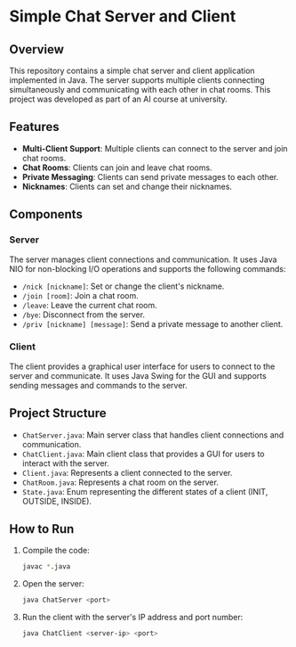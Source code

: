 # Simple Chat Server and Client

## Overview
This repository contains a simple chat server and client application implemented in Java. The server supports multiple clients connecting simultaneously and communicating with each other in chat rooms. This project was developed as part of an AI course at university.

## Features
- **Multi-Client Support**: Multiple clients can connect to the server and join chat rooms.
- **Chat Rooms**: Clients can join and leave chat rooms.
- **Private Messaging**: Clients can send private messages to each other.
- **Nicknames**: Clients can set and change their nicknames.

## Components
### Server
The server manages client connections and communication. It uses Java NIO for non-blocking I/O operations and supports the following commands:
- `/nick [nickname]`: Set or change the client's nickname.
- `/join [room]`: Join a chat room.
- `/leave`: Leave the current chat room.
- `/bye`: Disconnect from the server.
- `/priv [nickname] [message]`: Send a private message to another client.

### Client
The client provides a graphical user interface for users to connect to the server and communicate. It uses Java Swing for the GUI and supports sending messages and commands to the server.

## Project Structure
- `ChatServer.java`: Main server class that handles client connections and communication.
- `ChatClient.java`: Main client class that provides a GUI for users to interact with the server.
- `Client.java`: Represents a client connected to the server.
- `ChatRoom.java`: Represents a chat room on the server.
- `State.java`: Enum representing the different states of a client (INIT, OUTSIDE, INSIDE).

## How to Run

1. Compile the code:
   ```bash
   javac *.java

2. Open the server:
   ```bash
   java ChatServer <port>

3. Run the client with the server's IP address and port number:
   ```bash
   java ChatClient <server-ip> <port>

